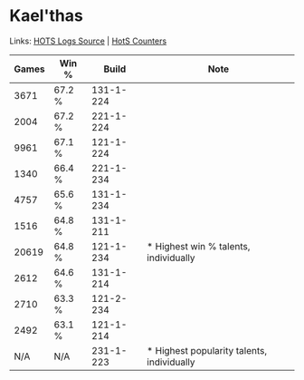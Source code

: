 # Kael'thas

Links: [HOTS Logs Source](https://www.hotslogs.com/Sitewide/HeroDetails?Hero=Kael'thas) | [HotS Counters](http://hotscounters.com/#/hero/Kael'thas)

Games  | Win %  | Build     | Note
-----  | -----  | -----     | ----
3671   | 67.2 % | 131-1-224 | 
2004   | 67.2 % | 221-1-224 | 
9961   | 67.1 % | 121-1-224 | 
1340   | 66.4 % | 221-1-234 | 
4757   | 65.6 % | 131-1-234 | 
1516   | 64.8 % | 131-1-211 | 
20619  | 64.8 % | 121-1-234 | * Highest win % talents, individually
2612   | 64.6 % | 131-1-214 | 
2710   | 63.3 % | 121-2-234 | 
2492   | 63.1 % | 121-1-214 | 
N/A    | N/A    | 231-1-223 | * Highest popularity talents, individually
